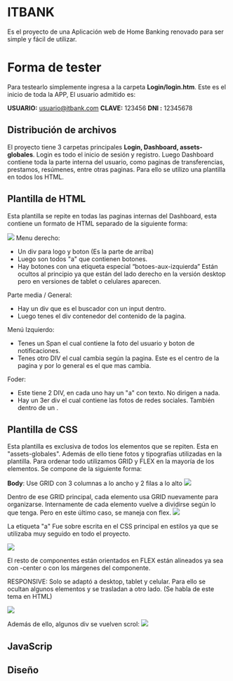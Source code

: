 ﻿# ITBANK
Es el proyecto de una Aplicación web de Home Banking renovado para ser simple y fácil de utilizar.

# Forma de tester

Para testearlo simplemente ingresa a la carpeta **Login/login.htm**.
Este es el inicio de toda la APP, El usuario admitido es:

 **USUARIO:** usuario@itbank.com
 **CLAVE:** 123456
 **DNI :** 12345678
 

## Distribución de archivos

El proyecto tiene 3 carpetas principales **Login, Dashboard, assets-globales**. Login es todo el inicio de sesión y registro. Luego Dashboard contiene toda la parte interna del usuario, como paginas de transferencias, prestamos, resúmenes, entre otras paginas. Para ello se utilizo una plantilla en todos los HTML.

## Plantilla de HTML

Esta plantilla se repite en todas las paginas internas del Dashboard, esta contiene un formato de HTML separado de la siguiente forma:

**![](https://lh4.googleusercontent.com/mX6l8yUIAuBKg0BK0YUCnUA4ZEXj2OtLLgCd7jxF7GgXHMbOyS-Q7gn2E6j-1TEzj8Airf0-RmebZnRVUlmo0ycSTZRgueYU-OWrETs3bIaOb29_62ITYXBFt3ybq-Qo5R9r6lqzbFKwCN4UbgcDCX8)**
Menu derecho:  
-   Un div para logo y boton (Es la parte de arriba)
-   Luego son todos "a" que contienen botones.
-   Hay botones con una etiqueta especial “botoes-aux-izquierda” Están ocultos al principio ya que están del lado derecho en la versión desktop pero en versiones de tablet o celulares aparecen.

Parte media / General:
-   Hay un div que es el buscador con un input dentro.
-   Luego tenes el div contenedor del contenido de la pagina.

Menú Izquierdo:
-   Tenes un Span el cual contiene la foto del usuario y boton de notificaciones.
-   Tenes otro DIV el cual cambia según la pagina. Este es el centro de la pagina y por lo general es el que mas cambia.

Foder:
-   Este tiene 2 DIV, en cada uno hay un "a" con texto. No dirigen a nada.
-   Hay un 3er div el cual contiene las fotos de redes sociales. También dentro de un <a>.

## Plantilla de CSS

Esta plantilla es exclusiva de todos los elementos que se repiten. Esta en "assets-globales". Además de ello tiene fotos y tipografías utilizadas en la plantilla. Para ordenar todo utilizamos GRID y FLEX en la mayoría de los elementos. Se compone de la siguiente forma:

**Body**: Use GRID con 3 columnas a lo ancho y 2 filas a lo alto
![](https://lh3.googleusercontent.com/G__btLW9rbeuciuVy7Ye2QHWF46GAydDltpEm7c7Ns7nbZcUwxi0dXhB2HrbEo3NZGQErY3Un3crTKK2xryxqApELij_neMDOPXrPvxS0mDW5hm_AK_kGwNmLZL8TfmmlGj9QxRJOePj6-WgTyqH8Uw)

Dentro de ese GRID principal, cada elemento usa GRID nuevamente para organizarse. Internamente de cada elemento vuelve a dividirse según lo que tenga. Pero en este último caso, se maneja con flex.
![](https://lh3.googleusercontent.com/bSto7JhZgefuU7qUWqoiSURfiExekT8UK_aDZnS_KtAsmw1ogCiXp5KtCl0HGTzpuZMKzvG4eXRd_MUJdbyWpm8P5X_cLYOpl1347O46OgiZ_sHICNdLMuJl0ttYjtIZzAyd39aF6tNBPD7SfupNQLQ)

La etiqueta "a" Fue sobre escrita en el CSS principal en estilos ya que se utilizaba muy seguido en todo el proyecto.

![](https://lh3.googleusercontent.com/EuJ8S9HTupxnLQNhwgWAdrceiQjIdyDuK1Hcy8Q5LW4I9onMIsBRtbG39HL8SlluvF0UaQ5WPGwcMqdEQLDXu9hW2hNnF88TbyO8t9iU5PAxWTtmMq-vzAkHvEKVYU_eaaHAf1PbKl9M5BUbAsDkD9g)

El resto de componentes están orientados en FLEX están alineados ya sea con -center o con los márgenes del componente.

RESPONSIVE:
Solo se adaptó a desktop, tablet y celular. Para ello se ocultan algunos elementos y se trasladan a otro lado. (Se habla de este tema en HTML)

![](https://lh3.googleusercontent.com/-jm6mt8L1LSjaXXza-p9eBvC_FNIlOGWINNNcgLPISfeGKxclJV49v8FHbNPmtY2ib54-6J9lc_VHkQrTYf4Mu58rmlMB5kiqW6qcxlijesgJPem4bZqRUSgyEf5reSuCJyAQgv6gknnxvyvJxqPvkQ)

Además de ello, algunos div se vuelven scrol:
![](https://lh6.googleusercontent.com/GvIgtLWlAjdsWKpz6O9j7Va0FgSrXXG0tYdlXXyU_3wgK3VvLxJuFuwvmaXGWDCIjUc_JDAIUrY1-JlYWaIEIHDKMjCQVw0M0q4438U4pcvTlu_sKzX1kvXRPVCzHmTdmAlD5eHqJ8PDOq-brKeNAVE)

## JavaScrip




## Diseño
